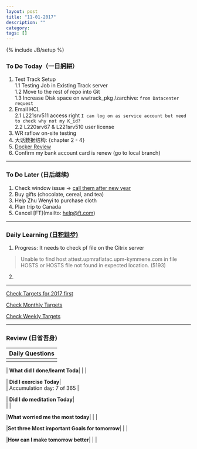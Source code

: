 ```yaml
---
layout: post
title: "11-01-2017"
description: ""
category: 
tags: []
---
```

{% include JB/setup %}


### To Do Today（一日躬耕）

1. Test Track Setup  <br />
	1.1 Testing Job in Existing Track server <br />
	1.2 Move to the rest of repo into Git <br />
	1.3 Increase Disk space on wwtrack_pkg /zarchive: `from Datacenter request` <br />
2. Email HCL  <br /> 
	2.1 L221srv511 access right `I can log on as service account but need to check why not my K_id?`  <br />
	2.2 L220srv67 & L221srv510 user license <br />
3. WR raflow on-site testing 
4. 大话数据结构: {chapter 2 - 4} 
5. [Docker Review](https://github.com/wsargent/docker-cheat-sheet)
6. Confirm my bank account card is renew (go to local branch)

---

### To Do Later (日后继续) 

1. Check window issue -> [call them after new year](http://neil526.tripod.com/)
2. Buy gifts (chocolate, cereal, and tea)
3. Help Zhu Wenyi to purchase cloth 
5. Plan trip to Canada
6. Cancel [FT](mailto: help@ft.com)


---

### Daily Learning [(日积跬步)](https://yitianxu.github.io/2017/01/05/learning-summary)

1. Progress: It needs to check pf file on the Citrix server <br />
>Unable to find host attest.upmraflatac.upm-kymmene.com in file HOSTS or HOSTS file not found in expected location. (5193) 
2. 

---

[Check Targets for 2017 first](https://yitianxu.github.io/2016/12/30/resolution-for-2017)

[Check Monthly Targets](https://yitianxu.github.io/pages/monthly%20targets/Monthly)

[Check Weekly Targets](https://yitianxu.github.io/pages/weekly%20targets/Weekly%20Targets) 

---

### Review (日省吾身)

| Daily Questions                   |                                           
|:----------------------------------|
|                                   |

| **What did I done/learnt Toda**| 
|    |

| **Did I exercise Today**|          
|  Accumulation day: 7 of 365     |

| **Did I do meditation Today**|          
|     |

|**What worried me the most today**|
|                                |

|**Set three Most important Goals for tomorrow**|
|                                        |

|**How can I make tomorrow better**|
|                          |